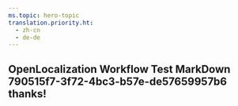 ```yaml
---
ms.topic: hero-topic
translation.priority.ht: 
  - zh-cn
  - de-de
---
```

## OpenLocalization Workflow Test MarkDown 790515f7-3f72-4bc3-b57e-de57659957b6 thanks!
